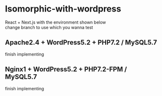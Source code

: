 # Isomorphic-with-wordpress
React + Next.js with the environment shown below  
change branch to use which you wanna test

## Apache2.4 + WordPress5.2 + PHP7.2 / MySQL5.7
finish implementing

## Nginx1 + WordPress5.2 + PHP7.2-FPM / MySQL5.7
finish implementing